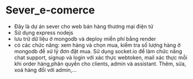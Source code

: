 # Sever_e-comerce
- Đây là dự án sever cho web bán hàng thương mại điện tử
- Sử dụng express nodejs
- lưu trữ dữ liệu ở mongodb và deploy miễn phí bằng render
- có các chức năng: xem hàng và chọn mua, kiểm tra số lượng hàng ở mongodb để xử lý đơn đặt mua. Sử dụng socket.io để làm chức năng chat support, signup và login với xác thực webtoken, mail xác thực mỗi khi order hàng,phân quyền cho clients, admin và assistant. Thêm, sửa, xoá hàng đối với admin,...
